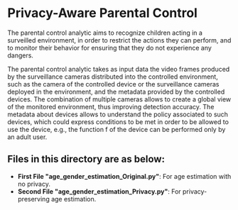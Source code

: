 # Privacy-Aware Parental Control

The parental control analytic aims to recognize children acting in a surveilled environment, in order to restrict the actions they can perform, and to monitor their behavior for ensuring that they do not experience any dangers.  

The parental control analytic takes as input data the video frames produced by the surveillance cameras distributed into the controlled environment, such as the camera of the controlled device or the surveillance cameras deployed in the environment, and the metadata provided by the controlled devices. The combination of multiple cameras allows to create a global view of the monitored environment, thus improving detection accuracy. The metadata about devices allows to understand the policy associated to such devices, which could express conditions to be met in order to be allowed to use the device, e.g., the function f of the device can be performed only by an adult user.

## Files in this directory are as below:
- **First File "age_gender_estimation_Original.py"**: For age estimation with no privacy.
- **Second File "age_gender_estimation_Privacy.py"**: For privacy-preserving age estimation.
